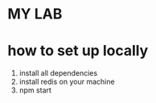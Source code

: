 # MY LAB
# how to set up locally
1. install all dependencies
2. install redis on your machine
3. npm start
